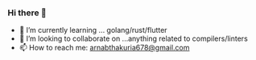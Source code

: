### Hi there 👋

- 🌱 I’m currently learning ... golang/rust/flutter 
- 👯 I’m looking to collaborate on ...anything related to compilers/linters
- 📫 How to reach me: arnabthakuria678@gmail.com

